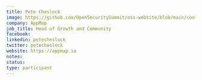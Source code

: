 ```yaml
---
title: Pete Cheslock
image: https://github.com/OpenSecuritySummit/oss-website/blob/main/content/participant/images/Pete%20Cheslock.JPG?raw=true
company: AppMap
job_title: Head of Growth and Community
facebook:
linkedin: petecheslock
twitter: petecheslock
website: https://appmap.io
notes:
status: 
type: participant
---
```

